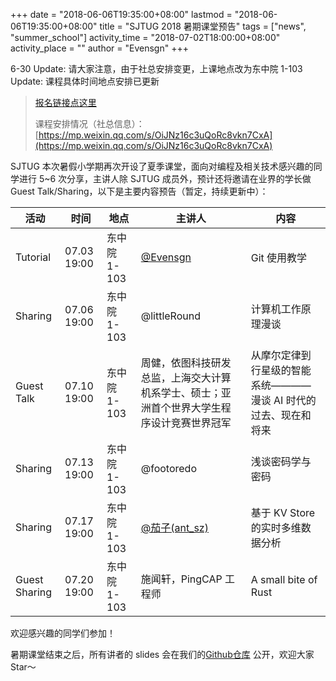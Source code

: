 +++
date = "2018-06-06T19:35:00+08:00"
lastmod = "2018-06-06T19:35:00+08:00"
title = "SJTUG 2018 暑期课堂预告"
tags = ["news", "summer_school"]
activity_time = "2018-07-02T18:00:00+08:00"
activity_place = ""
author = "Evensgn"
+++

6-30 Update: 请大家注意，由于社总安排变更，上课地点改为东中院 1-103
Update: 课程具体时间地点安排已更新

> [报名链接点这里](https://www.wjx.top/m/24873152.aspx)
>
> 课程安排情况（社总信息）：[https://mp.weixin.qq.com/s/OiJNz16c3uQoRc8vkn7CxA](https://mp.weixin.qq.com/s/OiJNz16c3uQoRc8vkn7CxA)

SJTUG 本次暑假小学期再次开设了夏季课堂，面向对编程及相关技术感兴趣的同学进行 5~6 次分享，主讲人除 SJTUG 成员外，预计还将邀请在业界的学长做 Guest Talk/Sharing，以下是主要内容预告（暂定，持续更新中）：

活动    |  时间 | 地点 | 主讲人   |  内容
-------  | ---- | -------| ---------|-----
Tutorial | 07.03 19:00  | 东中院 1-103  | [@Evensgn](http://evensgn.com)   |  Git 使用教学
Sharing  | 07.06 19:00  | 东中院 1-103  | @littleRound                     |  计算机工作原理漫谈
Guest Talk  | 07.10 19:00  | 东中院 1-103    | 周健，依图科技研发总监，上海交大计算机系学士、硕士；亚洲首个世界大学生程序设计竞赛世界冠军 | 从摩尔定律到行星级的智能系统————漫谈 AI 时代的过去、现在和将来
Sharing  | 07.13 19:00  | 东中院 1-103  | @footoredo                       |  浅谈密码学与密码  
Sharing  | 07.17 19:00  | 东中院 1-103  | [@茄子(ant_sz)](https://io-meter.com)         |  基于 KV Store 的实时多维数据分析
Guest Sharing | 07.20 19:00  | 东中院 1-103  | 施闻轩，PingCAP 工程师 | A small bite of Rust

欢迎感兴趣的同学们参加！

暑期课堂结束之后，所有讲者的 slides 会在我们的[Github仓库](https://github.com/sjtug/sharing) 公开，欢迎大家 Star～
